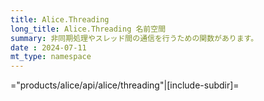 ```yaml
---
title: Alice.Threading
long_title: Alice.Threading 名前空間
summary: 非同期処理やスレッド間の通信を行うための関数があります。
date : 2024-07-11
mt_type: namespace
---
```


="products/alice/api/alice/threading"|[include-subdir]=